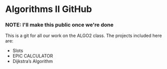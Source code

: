 # Algorithms II GitHub
### NOTE: I'll make this public once we're done

This is a git for all our work on the ALGO2 class. The projects included here are:
- Slots
- EPIC CALCULATOR
- Dijkstra’s Algorithm
